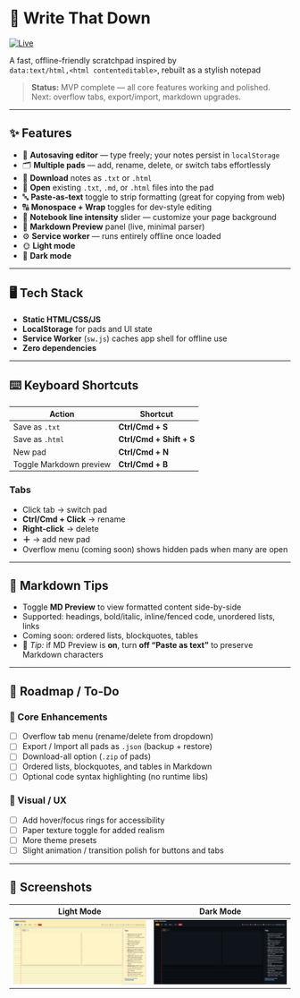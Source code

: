 # 📝 Write That Down

[![Live](https://img.shields.io/badge/Live-WTD-2ea44f?logo=google-chrome&logoColor=white)](https://xugknight.github.io/wtd/)

A fast, offline-friendly scratchpad inspired by  
`data:text/html,<html contenteditable>`, rebuilt as a stylish notepad

> **Status:** MVP complete — all core features working and polished.  
> Next: overflow tabs, export/import, markdown upgrades.

---

## ✨ Features

- 🧠 **Autosaving editor** — type freely; your notes persist in `localStorage`
- 🗂 **Multiple pads** — add, rename, delete, or switch tabs effortlessly
- 💾 **Download** notes as `.txt` or `.html`
- 📂 **Open** existing `.txt`, `.md`, or `.html` files into the pad
- 🔤 **Paste-as-text** toggle to strip formatting (great for copying from web)
- 🔠 **Monospace + Wrap** toggles for dev-style editing
- 📏 **Notebook line intensity** slider — customize your page background
- 🧩 **Markdown Preview** panel (live, minimal parser)
- ⚙️ **Service worker** — runs entirely offline once loaded
- 🌞 **Light mode** 
- 🌚 **Dark mode**

---

## 🖥 Tech Stack

- **Static HTML/CSS/JS**
- **LocalStorage** for pads and UI state
- **Service Worker** (`sw.js`) caches app shell for offline use
- **Zero dependencies**

---

## ⌨️ Keyboard Shortcuts

| Action | Shortcut |
|---------|-----------|
| Save as `.txt` | **Ctrl/Cmd + S** |
| Save as `.html` | **Ctrl/Cmd + Shift + S** |
| New pad | **Ctrl/Cmd + N** |
| Toggle Markdown preview | **Ctrl/Cmd + B** |

### Tabs
- Click tab → switch pad  
- **Ctrl/Cmd + Click** → rename  
- **Right-click** → delete  
- **＋** → add new pad  
- Overflow menu (coming soon) shows hidden pads when many are open

---

## 🧾 Markdown Tips

- Toggle **MD Preview** to view formatted content side-by-side  
- Supported: headings, bold/italic, inline/fenced code, unordered lists, links  
- Coming soon: ordered lists, blockquotes, tables  
- 🧠 *Tip:* if MD Preview is **on**, turn **off “Paste as text”** to preserve Markdown characters

---

## 🔭 Roadmap / To-Do

### 🎯 Core Enhancements
- [ ] Overflow tab menu (rename/delete from dropdown)  
- [ ] Export / Import all pads as `.json` (backup + restore)  
- [ ] Download-all option (`.zip` of pads)  
- [ ] Ordered lists, blockquotes, and tables in Markdown  
- [ ] Optional code syntax highlighting (no runtime libs)  

### 🎨 Visual / UX
- [ ] Add hover/focus rings for accessibility  
- [ ] Paper texture toggle for added realism  
- [ ] More theme presets
- [ ] Slight animation / transition polish for buttons and tabs  

---

## 📸 Screenshots

| Light Mode | Dark Mode |
|-------------|------------|
| ![Light mode screenshot](./images/light.png) | ![Dark mode screenshot](./images/dark.png) |